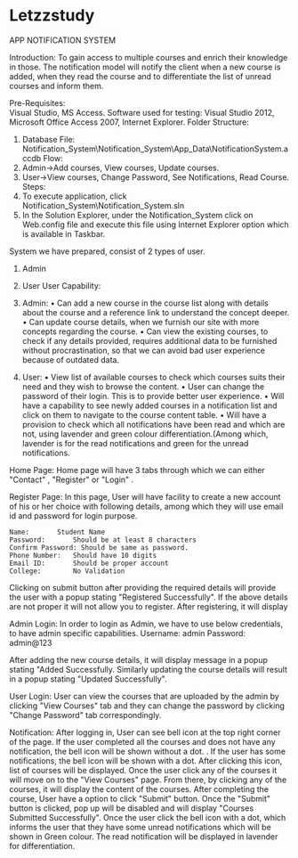 # Letzzstudy

APP NOTIFICATION SYSTEM

Introduction:
        To gain access to multiple courses and enrich their knowledge in those. The notification model will notify the client when a new course is added, when they read the course and to differentiate the list of  unread courses and inform them.
       
Pre-Requisites:  
	Visual Studio, MS Access.
Software used for testing:
	 Visual Studio 2012, Microsoft Office Access 2007, Internet Explorer.
Folder Structure: 
1. Database File: Notification_System\Notification_System\App_Data\NotificationSystem.accdb
Flow:
 1. Admin->Add courses, View courses, Update courses.
 2. User->View courses, Change Password, See Notifications, Read Course.
Steps:
1. To execute application, click Notification_System\Notification_System.sln
2.  In the Solution Explorer, under the Notification_System click on Web.config file and execute this file using Internet Explorer option which is available in Taskbar.

System we have prepared, consist of 2 types of user. 
1.	Admin
2.	User
User Capability:

1.	Admin: 
•	Can add a new course in the course list along with details about the course and a reference link to understand the concept deeper. 
•	Can update course details, when we furnish our site with more concepts regarding the course.
•	Can view the existing courses, to check if any details provided, requires additional data to be furnished without procrastination, so that we can avoid bad user experience because of outdated data.

2.	User: 
•	View list of available courses to check which courses suits their need and they wish to browse the content.
•	User can change the password of their login. This is to provide better user experience.
•	Will have a capability to see newly added courses in a notification list and click on them to navigate to the course content table.
•	Will have a provision to check which all notifications have been read and which are not, using lavender and green colour differentiation.(Among which, lavender is for the read notifications and green for the unread notifications.

Home Page:
	Home page will have 3 tabs through which we can either "Contact" , "Register" or "Login" .

Register Page:
	In this page, User will have facility to create a new account of his or her choice  with following details, among which they will use email id and password for login purpose.

	Name: 		Student Name
	Password: 		Should be at least 8 characters
	Confirm Password: Should be same as password.
	Phone Number: 	Should have 10 digits
	Email ID: 		Should be proper account
	College: 		No Validation

Clicking on submit button after providing the required details will provide the user with a popup stating "Registered Successfully". If the above details are not proper it will not allow you to register. After registering, it will display 

Admin Login:
In order to login as Admin, we have to use below credentials, to have admin specific capabilities.
	Username: admin
	Password: admin@123

After adding the new course details, it will display message in a popup stating "Added Successfully.
Similarly updating the course details will result in a popup stating "Updated Successfully".

User Login:
	User can view the courses that are uploaded by the admin by clicking "View Courses" tab and they can change the password by clicking "Change Password" tab correspondingly.

Notification:
After logging in, User can see bell icon at the top right corner of the page.
If the user completed all the courses and does not have any notification, the bell icon will be shown without a dot.   .
If the user has some notifications, the bell icon will be shown with a dot.
After clicking this icon, list of courses will be displayed.
Once the user click any of the courses it will move on to the "View Courses" page.
From there, by clicking any of the courses, it will display the content of the courses.
After completing the course, User have a option to click "Submit" button.
Once the "Submit" button is clicked, pop up will be disabled and will display "Courses Submitted Successfully".
Once the user click the bell icon with a dot, which informs the user that they have some unread notifications which will be shown in Green colour.
The read notification will be displayed in lavender for differentiation.
